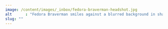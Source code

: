 ```yaml
---
image: /content/images/_inbox/fedora-braverman-headshot.jpg
alt      : "Fedora Braverman smiles against a blurred background in shades of blue. She is wearing gold post earrings, a thin gold chain and pendant, and a plum-colored v-neck knit top."
slug: ""
---
```


